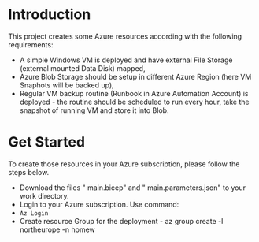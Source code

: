 # Introduction
This project creates some Azure resources according with the following requirements:
- A simple Windows VM is deployed and have external File Storage (external mounted Data Disk) mapped,
- Azure Blob Storage should be setup in different Azure Region (here VM Snaphots will be backed up),
- Regular VM backup routine (Runbook in Azure Automation Account) is deployed - the routine should be scheduled to run every hour, take the snapshot of running VM and  store it into Blob.

# Get Started
To create those resources in your Azure subscription, please follow the steps below.
- Download the files " main.bicep" and " main.parameters.json" to your work directory.
- Login to your Azure subscription. Use command:
- ``` Az Login ```
- Create resource Group for the deployment - az group create -l northeurope -n homew
